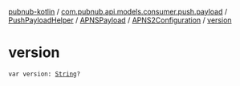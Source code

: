 [pubnub-kotlin](../../../../index.md) / [com.pubnub.api.models.consumer.push.payload](../../../index.md) / [PushPayloadHelper](../../index.md) / [APNSPayload](../index.md) / [APNS2Configuration](index.md) / [version](./version.md)

# version

`var version: `[`String`](https://kotlinlang.org/api/latest/jvm/stdlib/kotlin/-string/index.html)`?`